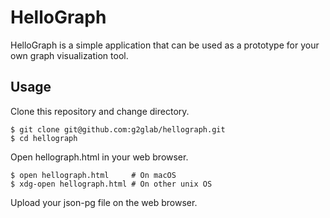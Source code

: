 # HelloGraph
HelloGraph is a simple application that can be used as a prototype for your own graph visualization tool.

## Usage
Clone this repository and change directory.
 
    $ git clone git@github.com:g2glab/hellograph.git
    $ cd hellograph

Open hellograph.html in your web browser.

    $ open hellograph.html     # On macOS
    $ xdg-open hellograph.html # On other unix OS
    
Upload your json-pg file on the web browser.
